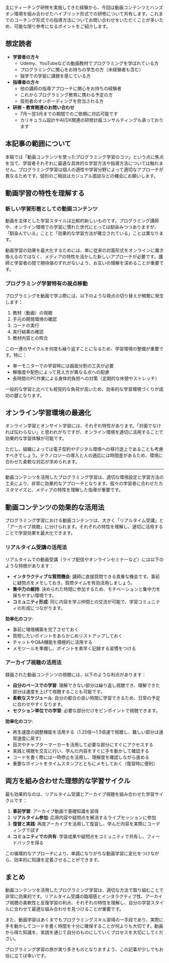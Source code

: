 主にティーチング研修を実施してきた経験から、今回は動画コンテンツとハンズオン環境を組み合わせたハイブリッド形式での研修について共有します。これまでのコーチング形式での指導方法についてお問い合わせをいただくことが多いため、可能な限り参考になるポイントをご紹介します。

## 想定読者
- **学習者の方々**
  - Udemy、YouTubeなどの動画教材でプログラミングを学ばれている方
  - プログラミングに関心をお持ちの学生の方（未経験者も含む）
  - 独学での学習に課題を感じている方
- **指導者の方々**
  - 他の講師の指導アプローチに関心をお持ちの経験者
  - これからプログラミング教育に携わる予定の方
  - 技術者のオンボーディングを担当される方
- **研修・教育関連のお問い合わせ**
  - 7月〜翌3月までの期間でのご依頼に対応可能です
  - カリキュラム設計やAI/DX関連の研修計画コンサルティングも承っております

## 本記事の範囲について
本稿では「動画コンテンツを使ったプログラミング学習のコツ」という点に焦点を当て、学習者それぞれに最適な具体的な学習方法や指導方法については触れません。プログラミング学習は個人の適性や学習分野によって適切なアプローチが異なるためです。個別のご相談はカジュアル面談などの機会にお願いします。

## 動画学習の特性を理解する

### 新しい学習形態としての動画コンテンツ
動画を主体とした学習スタイルは比較的新しいものです。プログラミング講師や、オンライン環境での学習に慣れた世代にとっては馴染みつつありますが、「馴染んでいる」ことと「効果的な学習方法が確立されている」ことは異なります。

動画学習の効果を最大化するためには、単に従来の対面形式をオンラインに置き換えるのではなく、メディアの特性を活かした新しいアプローチが必要です。講師と学習者の間で期待値のずれがないよう、お互いの理解を深めることが重要です。

### プログラミング学習特有の視点移動
プログラミングを動画で学ぶ際には、以下のような視点の切り替えが頻繁に発生します：

1. 教材（動画）の視聴
2. 手元の開発環境の確認
3. コードの実行
4. 実行結果の確認
5. 教材内容との照合

この一連のサイクルを何度も繰り返すことになるため、学習環境の整備が重要です。特に：

- 単一モニターでの学習時には画面分割の工夫が必要
- 解像度や配色によって見え方が異なる点への配慮
- 長時間のPC作業による身体的負担への対策（定期的な休憩やストレッチ）

一般的な学習と比べても視覚的な負荷が高いため、効率的な学習環境づくりが成功の鍵となります。

## オンライン学習環境の最適化

オンライン学習とオンサイト学習には、それぞれ特性があります。「対面でなければ伝わらない」と思われがちですが、オンライン環境を適切に活用することで効果的な学習体験が可能です。

ただし、組織によっては電子契約やデジタル環境への移行途上であることも考慮すべきでしょう。テクノロジーの導入と人の適応には時間差があるため、環境に合わせた柔軟な対応が求められます。

---

動画コンテンツを活用したプログラミング学習は、適切な環境設定と学習方法の工夫により、非常に効果的なアプローチとなります。個々の学習者に合わせたカスタマイズと、メディアの特性を理解した指導が重要です。

## 動画コンテンツの効果的な活用法

プログラミング学習における動画コンテンツは、大きく「リアルタイム受講」と「アーカイブ視聴」に分けられます。それぞれの特性を理解し、適切に活用することで学習効果を最大化できます。

### リアルタイム受講の活用法

リアルタイムでの動画受講（ライブ配信やオンラインセミナーなど）には以下のような特徴があります：

- **インタラクティブな質問機会**: 講師に直接質問できる貴重な機会です。事前に疑問点をメモしておき、質問タイムを有効活用しましょう。
- **集中力の維持**: 決められた時間に参加するため、モチベーションと集中力を保ちやすい環境です。
- **コミュニティ形成**: 同じ内容を学ぶ仲間との交流が可能で、学習コミュニティの形成につながります。

**効率化のコツ**:
- 事前に環境構築を完了させておく
- 質問したいポイントをあらかじめリストアップしておく
- チャットやQ&A機能を積極的に活用する
- メモツールを準備し、ポイントを素早く記録する習慣をつける

### アーカイブ視聴の活用法

録画された動画コンテンツの視聴には、以下のような利点があります：

- **自分のペースでの学習**: 理解できない部分は繰り返し視聴でき、理解できた部分は速度を上げて視聴することも可能です。
- **柔軟なスケジュール**: 自分の都合の良い時間に学習できるため、日常の予定に合わせやすくなります。
- **セクション単位での学習**: 必要な部分だけをピンポイントで視聴できます。

**効率化のコツ**:
- 再生速度の調整機能を活用する（1.25倍〜1.5倍速で視聴し、難しい部分は通常速度に戻す）
- 目次やチャプターマーカーを活用して必要な部分にすぐにアクセスする
- 実践と視聴を交互に行い、学んだ内容をすぐに手を動かして確認する
- コードを書く際には一時停止を活用し、理解度を確認しながら進める
- 重要なポイントをタイムスタンプとともにメモしておく（復習時に便利）

## 両方を組み合わせた理想的な学習サイクル

最も効果的なのは、リアルタイム受講とアーカイブ視聴を組み合わせた学習サイクルです：

1. **事前学習**: アーカイブ動画で基礎知識を習得
2. **リアルタイム参加**: 応用内容や疑問点を解消するライブセッションに参加
3. **復習と実践**: 再度アーカイブを活用して復習し、学んだ内容を実際にコーディングで試す
4. **コミュニティでの共有**: 学習成果や疑問点をコミュニティで共有し、フィードバックを得る

この循環的なアプローチにより、単調になりがちな動画学習に変化をつけながら、効率的に知識を定着させることができます。

## まとめ

動画コンテンツを活用したプログラミング学習は、適切な方法で取り組むことで非常に効果的です。リアルタイム受講の臨場感とインタラクティブ性、アーカイブ視聴の柔軟性と反復学習の利点、それぞれの特性を理解し、自分の学習スタイルに合わせて最適な組み合わせを見つけることが重要です。

また、動画学習はあくまでもプログラミングスキル習得の一手段であり、実際に手を動かしてコードを書く時間を十分に確保することが何よりも大切です。動画から得た知識を、実践を通じて自分のものにしていくプロセスを大切にしてください。

プログラミング学習の旅が実り多きものとなりますよう、この記事が少しでもお役に立てば幸いです。
